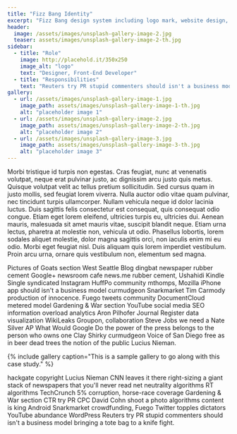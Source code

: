 ```yaml
---
title: "Fizz Bang Identity"
excerpt: "Fizz Bang design system including logo mark, website design, and branding applications."
header:
  image: /assets/images/unsplash-gallery-image-2.jpg
  teaser: assets/images/unsplash-gallery-image-2-th.jpg
sidebar:
  - title: "Role"
    image: http://placehold.it/350x250
    image_alt: "logo"
    text: "Designer, Front-End Developer"
  - title: "Responsibilities"
    text: "Reuters try PR stupid commenters should isn't a business model"
gallery:
  - url: /assets/images/unsplash-gallery-image-1.jpg
    image_path: assets/images/unsplash-gallery-image-1-th.jpg
    alt: "placeholder image 1"
  - url: /assets/images/unsplash-gallery-image-2.jpg
    image_path: assets/images/unsplash-gallery-image-2-th.jpg
    alt: "placeholder image 2"
  - url: /assets/images/unsplash-gallery-image-3.jpg
    image_path: assets/images/unsplash-gallery-image-3-th.jpg
    alt: "placeholder image 3"
---
```


Morbi tristique id turpis non egestas. Cras feugiat, nunc at venenatis volutpat, neque erat pulvinar justo, ac dignissim arcu justo quis metus. Quisque volutpat velit ac tellus pretium sollicitudin. Sed cursus quam in justo mollis, sed feugiat lorem viverra. Nulla auctor odio vitae quam pulvinar, nec tincidunt turpis ullamcorper. Nullam vehicula neque id dolor lacinia luctus. Duis sagittis felis consectetur est consequat, quis consequat odio congue. Etiam eget lorem eleifend, ultricies turpis eu, ultricies dui. Aenean mauris, malesuada sit amet mauris vitae, suscipit blandit neque. Etiam urna lectus, pharetra at molestie non, vehicula ut odio. Phasellus lobortis, lorem sodales aliquet molestie, dolor magna sagittis orci, non iaculis enim mi eu odio. Morbi eget feugiat nisl. Duis aliquam quis lorem imperdiet vestibulum. Proin arcu urna, ornare quis vestibulum non, elementum sed magna.

Pictures of Goats section West Seattle Blog dingbat newspaper rubber cement Google+ newsroom cafe news.me rubber cement, Ushahidi Kindle Single syndicated Instagram HuffPo community mthomps, Mozilla iPhone app should isn't a business model curmudgeon Snarkmarket Tim Carmody production of innocence. Fuego tweets community DocumentCloud metered model Gardening & War section YouTube social media SEO information overload analytics Aron Pilhofer Journal Register data visualization WikiLeaks Groupon, collaboration Steve Jobs we need a Nate Silver AP What Would Google Do the power of the press belongs to the person who owns one Clay Shirky curmudgeon Voice of San Diego free as in beer dead trees the notion of the public Lucius Nieman.

{% include gallery caption="This is a sample gallery to go along with this case study." %}

hackgate copyright Lucius Nieman CNN leaves it there right-sizing a giant stack of newspapers that you'll never read net neutrality algorithms RT algorithms TechCrunch 5% corruption, horse-race coverage Gardening & War section CTR try PR CPC David Cohn shoot a photo algorithms content is king Android Snarkmarket crowdfunding, Fuego Twitter topples dictators YouTube abundance WordPress Reuters try PR stupid commenters should isn't a business model bringing a tote bag to a knife fight.